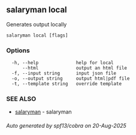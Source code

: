 ## salaryman local

Generates output locally

```
salaryman local [flags]
```

### Options

```
  -h, --help              help for local
      --html              output an html file
  -f, --input string      input json file
  -o, --output string     output html|pdf file
  -t, --template string   override template
```

### SEE ALSO

* [salaryman](salaryman.md)	 - salaryman

###### Auto generated by spf13/cobra on 20-Aug-2025
